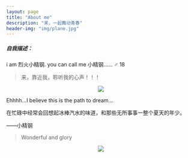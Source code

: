 ```yaml
---
layout: page
title: "About me"
description: "来，一起舞动青春"
header-img: "img/plane.jpg"
---
```


##### 自我描述：

i am 烈火小精钢.
you can call me 小精钢......
♂
18

> 来，靠近我，聆听我的心声！！！

<center>
    <p><img src="http://p1.bpimg.com/4851/4cc113ad7fbcb2d8.jpg" align="center"></p>
</center>

Ehhhh...I believe this is the path to dream...

在忙碌中经常会回想起冰棒汽水的味道，和那些无所事事一整个夏天的年少。

——小精钢


> Wonderful and glory

<center>
    <p><img src="http://dreamofbook.qiniudn.com/hacker.png" align="center"></p>
</center>
